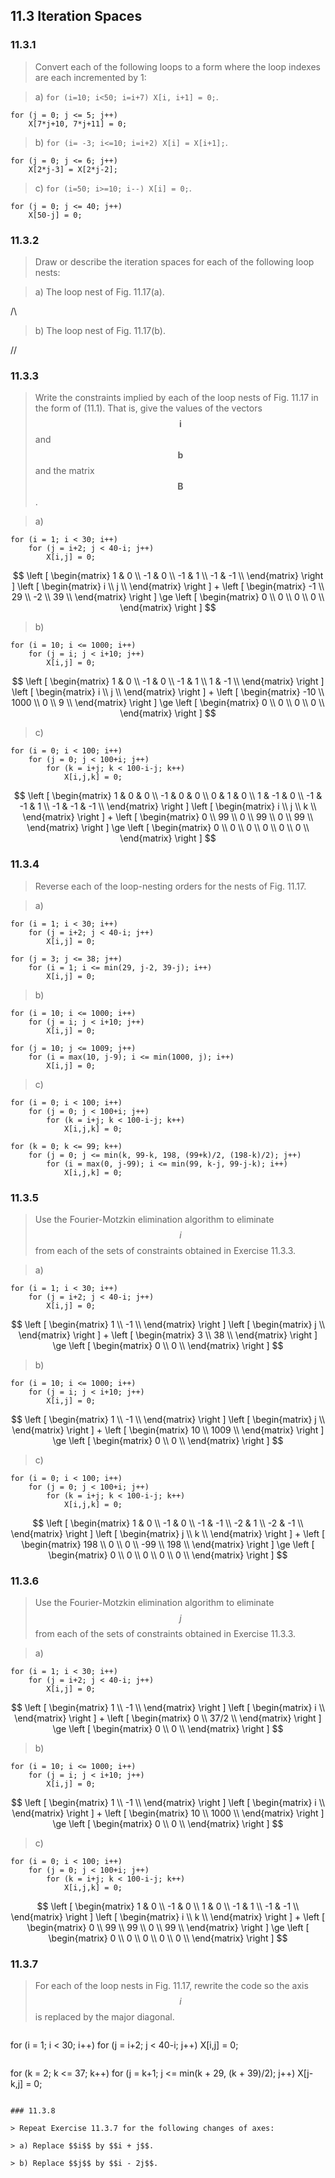 ## 11.3 Iteration Spaces

### 11.3.1

> Convert each of the following loops to a form where the loop indexes are each incremented by 1:

> a) `for (i=10; i<50; i=i+7) X[i, i+1] = 0;`.

```
for (j = 0; j <= 5; j++)
    X[7*j+10, 7*j+11] = 0;
```

> b) `for (i= -3; i<=10; i=i+2) X[i] = X[i+1];`.

```
for (j = 0; j <= 6; j++)
    X[2*j-3] = X[2*j-2];
```

> c) `for (i=50; i>=10; i--) X[i] = 0;`.

```
for (j = 0; j <= 40; j++)
    X[50-j] = 0;
```

### 11.3.2

> Draw or describe the iteration spaces for each of the following loop nests:

> a) The loop nest of Fig. 11.17(a).

/\

> b) The loop nest of Fig. 11.17(b).

//

### 11.3.3

> Write the constraints implied by each of the loop nests of Fig. 11.17 in the form of (11.1). That is, give the values of the vectors $$\mathbf{i}$$ and $$\mathbf{b}$$ and the matrix $$\mathbf{B}$$.

> a)
```
for (i = 1; i < 30; i++)
    for (j = i+2; j < 40-i; j++)
        X[i,j] = 0;
```

$$
\left [
\begin{matrix}
 1 &  0 \\
-1 &  0 \\
-1 &  1 \\
-1 & -1 \\
\end{matrix}
\right ]
\left [
\begin{matrix}
i \\
j \\
\end{matrix}
\right ]
+
\left [
\begin{matrix}
-1 \\
29 \\
-2 \\
39 \\
\end{matrix}
\right ]
\ge
\left [
\begin{matrix}
0 \\
0 \\
0 \\
0 \\
\end{matrix}
\right ]
$$

> b)
```
for (i = 10; i <= 1000; i++)
    for (j = i; j < i+10; j++)
        X[i,j] = 0;
```

$$
\left [
\begin{matrix}
 1 &  0 \\
-1 &  0 \\
-1 &  1 \\
 1 & -1 \\
\end{matrix}
\right ]
\left [
\begin{matrix}
i \\
j \\
\end{matrix}
\right ]
+
\left [
\begin{matrix}
-10 \\
1000 \\
0 \\
9 \\
\end{matrix}
\right ]
\ge
\left [
\begin{matrix}
0 \\
0 \\
0 \\
0 \\
\end{matrix}
\right ]
$$


> c)
```
for (i = 0; i < 100; i++)
    for (j = 0; j < 100+i; j++)
        for (k = i+j; k < 100-i-j; k++)
            X[i,j,k] = 0;
```

$$
\left [
\begin{matrix}
 1 &  0 &  0 \\
-1 &  0 &  0 \\
 0 &  1 &  0 \\
 1 & -1 &  0 \\
-1 & -1 &  1 \\
-1 & -1 & -1 \\
\end{matrix}
\right ]
\left [
\begin{matrix}
i \\
j \\
k \\
\end{matrix}
\right ]
+
\left [
\begin{matrix}
0 \\
99 \\
0 \\
99 \\
0 \\
99 \\
\end{matrix}
\right ]
\ge
\left [
\begin{matrix}
0 \\
0 \\
0 \\
0 \\
0 \\
0 \\
\end{matrix}
\right ]
$$

### 11.3.4

> Reverse each of the loop-nesting orders for the nests of Fig. 11.17.

> a)
```
for (i = 1; i < 30; i++)
    for (j = i+2; j < 40-i; j++)
        X[i,j] = 0;
```

```
for (j = 3; j <= 38; j++)
    for (i = 1; i <= min(29, j-2, 39-j); i++)
        X[i,j] = 0;
```

> b)
```
for (i = 10; i <= 1000; i++)
    for (j = i; j < i+10; j++)
        X[i,j] = 0;
```

```
for (j = 10; j <= 1009; j++)
    for (i = max(10, j-9); i <= min(1000, j); i++)
        X[i,j] = 0;
```

> c)
```
for (i = 0; i < 100; i++)
    for (j = 0; j < 100+i; j++)
        for (k = i+j; k < 100-i-j; k++)
            X[i,j,k] = 0;
```

```
for (k = 0; k <= 99; k++)
    for (j = 0; j <= min(k, 99-k, 198, (99+k)/2, (198-k)/2); j++)
        for (i = max(0, j-99); i <= min(99, k-j, 99-j-k); i++)
            X[i,j,k] = 0;
```

### 11.3.5

> Use the Fourier-Motzkin elimination algorithm to eliminate $$i$$ from each of the sets of constraints obtained in Exercise 11.3.3.

> a)
```
for (i = 1; i < 30; i++)
    for (j = i+2; j < 40-i; j++)
        X[i,j] = 0;
```

$$
\left [
\begin{matrix}
 1 \\
-1 \\
\end{matrix}
\right ]
\left [
\begin{matrix}
j \\
\end{matrix}
\right ]
+
\left [
\begin{matrix}
3 \\
38 \\
\end{matrix}
\right ]
\ge
\left [
\begin{matrix}
0 \\
0 \\
\end{matrix}
\right ]
$$

> b)
```
for (i = 10; i <= 1000; i++)
    for (j = i; j < i+10; j++)
        X[i,j] = 0;
```

$$
\left [
\begin{matrix}
 1 \\
-1 \\
\end{matrix}
\right ]
\left [
\begin{matrix}
j \\
\end{matrix}
\right ]
+
\left [
\begin{matrix}
10 \\
1009 \\
\end{matrix}
\right ]
\ge
\left [
\begin{matrix}
0 \\
0 \\
\end{matrix}
\right ]
$$

> c)
```
for (i = 0; i < 100; i++)
    for (j = 0; j < 100+i; j++)
        for (k = i+j; k < 100-i-j; k++)
            X[i,j,k] = 0;
```

$$
\left [
\begin{matrix}
 1 &  0 \\
-1 &  0 \\
-1 & -1 \\
-2 &  1 \\
-2 & -1 \\
\end{matrix}
\right ]
\left [
\begin{matrix}
j \\
k \\
\end{matrix}
\right ]
+
\left [
\begin{matrix}
198 \\
0 \\
0 \\
-99 \\
198 \\
\end{matrix}
\right ]
\ge
\left [
\begin{matrix}
0 \\
0 \\
0 \\
0 \\
0 \\
\end{matrix}
\right ]
$$

### 11.3.6

> Use the Fourier-Motzkin elimination algorithm to eliminate $$j$$ from each of the sets of constraints obtained in Exercise 11.3.3.

> a)
```
for (i = 1; i < 30; i++)
    for (j = i+2; j < 40-i; j++)
        X[i,j] = 0;
```

$$
\left [
\begin{matrix}
 1 \\
-1 \\
\end{matrix}
\right ]
\left [
\begin{matrix}
i \\
\end{matrix}
\right ]
+
\left [
\begin{matrix}
0 \\
37/2 \\
\end{matrix}
\right ]
\ge
\left [
\begin{matrix}
0 \\
0 \\
\end{matrix}
\right ]
$$

> b)
```
for (i = 10; i <= 1000; i++)
    for (j = i; j < i+10; j++)
        X[i,j] = 0;
```

$$
\left [
\begin{matrix}
 1 \\
-1 \\
\end{matrix}
\right ]
\left [
\begin{matrix}
i \\
\end{matrix}
\right ]
+
\left [
\begin{matrix}
10 \\
1000 \\
\end{matrix}
\right ]
\ge
\left [
\begin{matrix}
0 \\
0 \\
\end{matrix}
\right ]
$$

> c)
```
for (i = 0; i < 100; i++)
    for (j = 0; j < 100+i; j++)
        for (k = i+j; k < 100-i-j; k++)
            X[i,j,k] = 0;
```

$$
\left [
\begin{matrix}
 1 &  0 \\
-1 &  0 \\
 1 &  0 \\
-1 &  1 \\
-1 & -1 \\
\end{matrix}
\right ]
\left [
\begin{matrix}
i \\
k \\
\end{matrix}
\right ]
+
\left [
\begin{matrix}
0 \\
99 \\
99 \\
0 \\
99 \\
\end{matrix}
\right ]
\ge
\left [
\begin{matrix}
0 \\
0 \\
0 \\
0 \\
0 \\
\end{matrix}
\right ]
$$

### 11.3.7

> For each of the loop nests in Fig. 11.17, rewrite the code so the axis $$i$$ is replaced by the major diagonal.

> ```
for (i = 1; i < 30; i++)
    for (j = i+2; j < 40-i; j++)
        X[i,j] = 0;
```

```
for (k = 2; k <= 37; k++)
    for (j = k+1; j <= min(k + 29, (k + 39)/2); j++)
        X[j-k,j] = 0;
```

### 11.3.8

> Repeat Exercise 11.3.7 for the following changes of axes:

> a) Replace $$i$$ by $$i + j$$.

> b) Replace $$j$$ by $$i - 2j$$.
